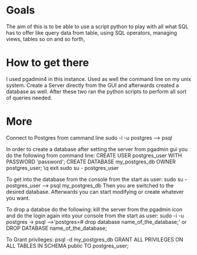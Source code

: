 # Goals
The aim of this is to be able to use a script python to play with all what SQL has to offer like query data from table,
using SQL operators, managing views, tables so on and so forth,

# How to get there
I used pgadmin4 in this instance.
Used as well the command line on my unix system.
Create a Server directly from the GUI and afterwards created a database as well.
After these two ran the python scripts to perform all sort of queries needed.

# More
Connect to Postgres from cammand line
sudo -i -u postgres --> psql

In order to create a database after setting the server from pgadmin gui you do the following from command line:
CREATE USER postgres_user WITH PASSWORD 'password';
CREATE DATABASE my_postgres_db OWNER postgres_user;
\q
exit
sudo su - postgres_user

To get into the database from the console from the start as user: sudo su - postgres_user --> psql my_postgres_db
Then you are switched to the desired database. Afterwards you can start modifying or create whatever you want.

To drop a databse do the following:
kill the server from the pgadmin icon and do the login again into your console from the start as user:
sudo -i -u postgres -> psql -->'postgres=# drop database name_of_the_database;' or DROP DATABASE name_of_the_database;

To Grant privileges:
psql -d my_postgres_db
GRANT ALL PRIVILEGES ON ALL TABLES IN SCHEMA public TO postgres_user;

